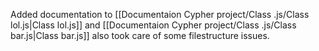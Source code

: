 Added documentation to [[Documentaion Cypher project/Class .js/Class lol.js|Class lol.js]] and [[Documentaion Cypher project/Class .js/Class bar.js|Class bar.js]] also took care of some filestructure issues.